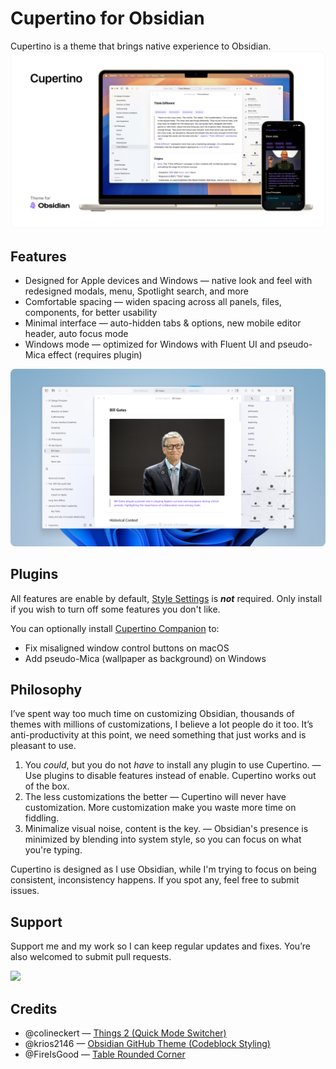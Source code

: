 # Cupertino for Obsidian

Cupertino is a theme that brings native experience to Obsidian.
<picture>
  <source media="(prefers-color-scheme: dark)" srcset="img/hero_dark.png">
  <source media="(prefers-color-scheme: light)" srcset="img/hero_light.png">
  <img alt="Shows an illustrated sun in light mode and a moon with stars in dark mode." src="img/hero_light.png">
</picture>

## Features

- Designed for Apple devices and Windows — native look and feel with redesigned modals, menu, Spotlight search, and more
- Comfortable spacing — widen spacing across all panels, files, components, for better usability
- Minimal interface — auto-hidden tabs & options, new mobile editor header, auto focus mode
- Windows mode — optimized for Windows with Fluent UI and pseudo-Mica effect (requires plugin)

<img alt="Shows an illustrated sun in light mode and a moon with stars in dark mode." src="img/windows.png">

## Plugins

All features are enable by default, [Style Settings](https://github.com/mgmeyers/obsidian-style-settings) is ***not*** required. Only install if you wish to turn off some features you don't like.

You can optionally install [Cupertino Companion](https://github.com/aaaaalexis/obsidian-cupertino-companion/) to:
- Fix misaligned window control buttons on macOS
- Add pseudo-Mica (wallpaper as background) on Windows

## Philosophy

I’ve spent way too much time on customizing Obsidian, thousands of themes with millions of customizations, I believe a lot people do it too. It’s anti-productivity at this point, we need something that just works and is pleasant to use.

1. You *could*, but you do not *have* to install any plugin to use Cupertino. — Use plugins to disable features instead of enable. Cupertino works out of the box.
2. The less customizations the better — Cupertino will never have customization. More customization make you waste more time on fiddling.
3. Minimalize visual noise, content is the key. — Obsidian's presence is minimized by blending into system style, so you can focus on what you're typing.

Cupertino is designed as I use Obsidian, while I'm trying to focus on being consistent, inconsistency happens. If you spot any, feel free to submit issues.

## Support

Support me and my work so I can keep regular updates and fixes. You’re also welcomed to submit pull requests.

<a href="https://www.buymeacoffee.com/seventhaxis"><img src="https://img.buymeacoffee.com/button-api/?text=Buy me a coffee&emoji=☕&slug=cittoj&button_colour=BD5FFF&font_colour=ffffff&font_family=Inter&outline_colour=000000&coffee_colour=FFDD00" /></a>

## Credits

- @colineckert — [Things 2 (Quick Mode Switcher)](https://github.com/colineckert/obsidian-things)
- @krios2146 — [Obsidian GitHub Theme (Codeblock Styling)](https://github.com/krios2146/obsidian-theme-github)
- @FireIsGood — [Table Rounded Corner](https://forum.obsidian.md/t/60551)
